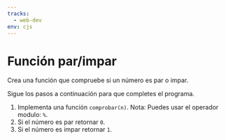 ```yaml
---
tracks:
  - web-dev
env: cjs
---
```


# Función par/impar

Crea una función que compruebe si un número es par o impar.

Sigue los pasos a continuación para que completes el programa.

1. Implementa una función `comprobar(n)`. Nota: Puedes usar el operador modulo:
   `%`.
2. Si el número es par retornar `0`.
3. Si el número es impar  retornar `1`.
